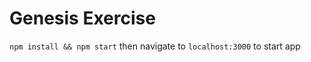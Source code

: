 # Genesis Exercise
```npm install && npm start``` then navigate to ```localhost:3000``` to start app

